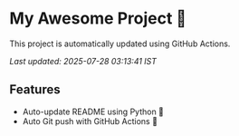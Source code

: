# My Awesome Project 🚀

This project is automatically updated using GitHub Actions.

_Last updated: 2025-07-28 03:13:41 IST_

## Features
- Auto-update README using Python 🐍
- Auto Git push with GitHub Actions 🤖
